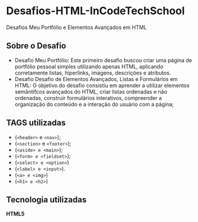 # Desafios-HTML-InCodeTechSchool
Desafios Meu Portfólio e  Elementos Avançados em HTML

## Sobre o Desafio
- Desafio Meu Portfólio: Este primeiro desafio buscou criar uma página de portfólio pessoal simples utilizando apenas HTML, aplicando corretamente listas, hiperlinks, imagens, descrições e atributos.
- Desafio Desafio de Elementos Avançados, Listas e Formulários em HTML: O objetivo do desafio consistiu em aprender a utilizar elementos semântifcos avançados do HTML, criar listas ordenadas e não ordenadas, construir formulários interativos, compreender a organização do conteúdo e a interação do usuário com a página;

## TAGS utilizadas
- (`<header>` e `<nav>`);
- (`<section>` e `<footer>`);
- (`<aside> e <main>`);
- (`<form> e <fieldset>`);
- (`<select> e <option>`)
- (`<label> e <input>`).
- (`<a> e <img>`)
- (`<h1> e <h2>`)

## Tecnologia utilizadas
**HTML5**

